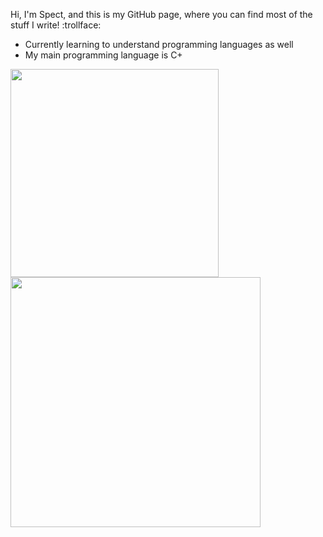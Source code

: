 Hi, I'm Spect, and this is my GitHub page, where you can find most of the stuff I write! :trollface:
- Currently learning to understand programming languages as well
- My main programming language is C+

<a href="#">
  <img align="center" src="https://github-readme-stats.vercel.app/api/top-langs/?username=codeszsoft&layout=compact" width="333" />
</a>
<a href="#">
  <img align="center" src="https://github-readme-stats.vercel.app/api?username=Spect&layout=compact" width="400" />
</a>
